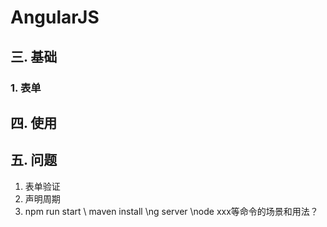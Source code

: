 # AngularJS
## 三. 基础
### 1. 表单

## 四. 使用
## 五. 问题
1. 表单验证
2. 声明周期
3. npm run start \ maven install \ng server \node xxx等命令的场景和用法？